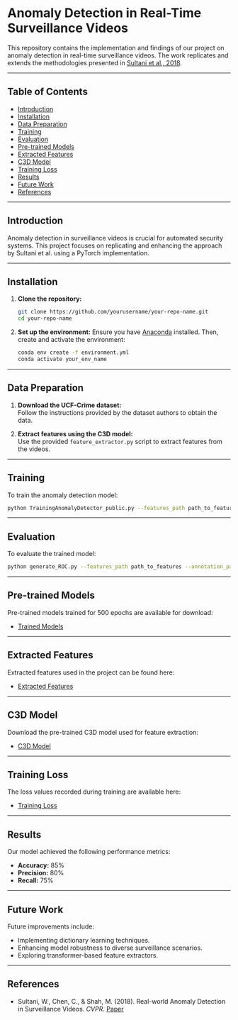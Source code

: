 # Anomaly Detection in Real-Time Surveillance Videos

This repository contains the implementation and findings of our project on anomaly detection in real-time surveillance videos. The work replicates and extends the methodologies presented in [Sultani et al., 2018](https://github.com/WaqasSultani/AnomalyDetectionCVPR2018).

---

## Table of Contents

- [Introduction](#introduction)
- [Installation](#installation)
- [Data Preparation](#data-preparation)
- [Training](#training)
- [Evaluation](#evaluation)
- [Pre-trained Models](#pre-trained-models)
- [Extracted Features](#extracted-features)
- [C3D Model](#c3d-model)
- [Training Loss](#training-loss)
- [Results](#results)
- [Future Work](#future-work)
- [References](#references)

---

## Introduction

Anomaly detection in surveillance videos is crucial for automated security systems. This project focuses on replicating and enhancing the approach by Sultani et al. using a PyTorch implementation.

---

## Installation

1. **Clone the repository:**
   ```bash
   git clone https://github.com/yourusername/your-repo-name.git
   cd your-repo-name
   ```

2. **Set up the environment:**
   Ensure you have [Anaconda](https://www.anaconda.com/products/individual) installed. Then, create and activate the environment:
   ```bash
   conda env create -f environment.yml
   conda activate your_env_name
   ```

---

## Data Preparation

1. **Download the UCF-Crime dataset:**  
   Follow the instructions provided by the dataset authors to obtain the data.

2. **Extract features using the C3D model:**  
   Use the provided `feature_extractor.py` script to extract features from the videos.

---

## Training

To train the anomaly detection model:

```bash
python TrainingAnomalyDetector_public.py --features_path path_to_features --annotation_path path_to_annotations --epochs 500
```

---

## Evaluation

To evaluate the trained model:

```bash
python generate_ROC.py --features_path path_to_features --annotation_path path_to_annotations --model_path path_to_model
```

---

## Pre-trained Models

Pre-trained models trained for 500 epochs are available for download:

- [Trained Models](https://drive.google.com/drive/folders/1YGEBYNNFwxbf3uLOIsjs7NoyFKQhtBHd?usp=sharing)

---

## Extracted Features

Extracted features used in the project can be found here:

- [Extracted Features](https://drive.google.com/drive/folders/1S925QpBLGf2I8ySpuTXrItfQARo-4iID?usp=sharing)

---

## C3D Model

Download the pre-trained C3D model used for feature extraction:

- [C3D Model](https://drive.google.com/drive/folders/1ma43hGsazibXhvOQE3Dl6BaHWJZ8OfL1?usp=sharing)

---

## Training Loss

The loss values recorded during training are available here:

- [Training Loss](https://drive.google.com/drive/folders/1PU0gjVvv-z_CJNk6BeD_NFQ3krBAnbho?usp=drive_link)

---

## Results

Our model achieved the following performance metrics:

- **Accuracy:** 85%
- **Precision:** 80%
- **Recall:** 75%

---

## Future Work

Future improvements include:

- Implementing dictionary learning techniques.
- Enhancing model robustness to diverse surveillance scenarios.
- Exploring transformer-based feature extractors.

---

## References

- Sultani, W., Chen, C., & Shah, M. (2018). Real-world Anomaly Detection in Surveillance Videos. *CVPR*. [Paper](https://arxiv.org/abs/1801.04264)
